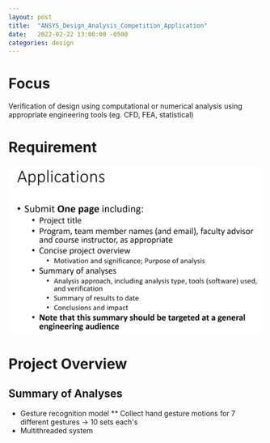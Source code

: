 ```yaml
---
layout: post
title:  "ANSYS_Design_Analysis_Competition_Application"
date:   2022-02-22 13:00:00 -0500
categories: design
---
```


# Focus
Verification of design using computational or numerical analysis using appropriate engineering tools (eg. CFD, FEA, statistical)

# Requirement
![ANSYS_requirement.png](/assets/images/ANSYS_requirement.png)

# Project Overview

## Summary of Analyses

* Gesture recognition model
** Collect hand gesture motions for 7 different gestures -> 10 sets each's
* Multithreaded system



